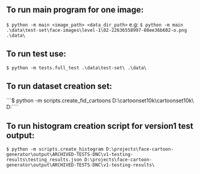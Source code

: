 ## To run main program for one image:
```$ python -m main <image_path> <data_dir_path>```
e.g:
```$ python -m main .\data\test-set\face-images\level-1\02-22636558997-80ee36b602-o.png .\data\```

## To run test use:
```$ python -m tests.full_test .\data\test-set\ .\data\```

## To run dataset creation set:
```$ python -m scripts.create_fid_cartoons D:\cartoonset10k\cartoonset10k\ D:\````

## To run histogram creation script for version1 test output:
```$ python -m scripts.create_histogram D:\projects\face-cartoon-generator\output\ARCHIVED-TESTS-DNC\v1-testing-results\testing_results.json D:\projects\face-cartoon-generator\output\ARCHIVED-TESTS-DNC\v1-testing-results\```

